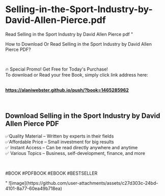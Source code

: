 # Selling-in-the-Sport-Industry-by-David-Allen-Pierce.pdf
Read Selling in the Sport Industry by David Allen  Pierce pdf
"<p>How to Download Or Read Selling in the Sport Industry by David Allen  Pierce PDF?</p>
<p>&nbsp;</p>
<p>&#128293;  Special Promo! Get Free for Today's Purchase!<br />To download or Read your free Book, simply click link address here:&nbsp;<br />&nbsp;</p>
<p><a href=""https://alaniwebster.github.io/push/?book=1465285962""><strong>https://alaniwebster.github.io/push/?book=1465285962</strong></a></p>
<p>&nbsp;</p>
<h2>Download Selling in the Sport Industry by David Allen  Pierce PDF</h2>
<p>&#x2705;Quality Material &ndash; Written by experts in their fields<br />&#x2705;Affordable Price &ndash; Small investment for big results<br />&#x2705; Instant Access &ndash; Can be read directly anywhere and anytime<br />&#x2705; Various Topics &ndash; Business, self-development, finance, and more</p>
<p>&nbsp;</p>
<p>#BOOK #PDFBOOK #EBOOK #BESTSELLER</p>
"
![image](https://github.com/user-attachments/assets/c27d303c-24bd-4101-8a77-60ea49b718ea)
